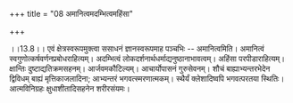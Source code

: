 +++
title = "08 अमानित्वमदम्भित्वमहिंसा"

+++
  
  
।।13.8।। एवं क्षेत्रस्वरूपमुक्त्वा ससाधनं ज्ञानस्वरूपमाह पञ्चभिः --
अमानित्वमिति। अमानित्वं स्वगुणोत्कर्षवर्णनप्रबोधराहित्यम्। अदम्भित्वं
लोकदर्शनार्थधर्माद्यनुष्ठानाभावत्वम्। अहिंसा परपीडाराहित्यम्। क्षान्तिः
दुष्टाद्यतिक्रमसहनम्। आर्जवमकौटिल्यम्। आचार्योपासनं गुरुसेवनम्। शौचं
बाह्याभ्यन्तरभेदेन द्विविधम् बाह्यं मृत्तिकाजलादिना; आभ्यन्तरं
भगवत्स्मरणात्मकम्। स्थैर्यं क्लेशादिष्वपि भगवत्परतया स्थितिः।
आत्मविनिग्रहः क्षुधाशीतादिसहनेन शरीरसंयमः।  
  
